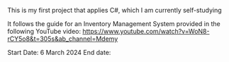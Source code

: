 This is my first project that applies C#, which I am currently self-studying

It follows the guide for an Inventory Management System provided in the following YouTube video:
https://www.youtube.com/watch?v=WoN8-rCY5o8&t=305s&ab_channel=Mdemy

Start Date: 6 March 2024
End date: 
